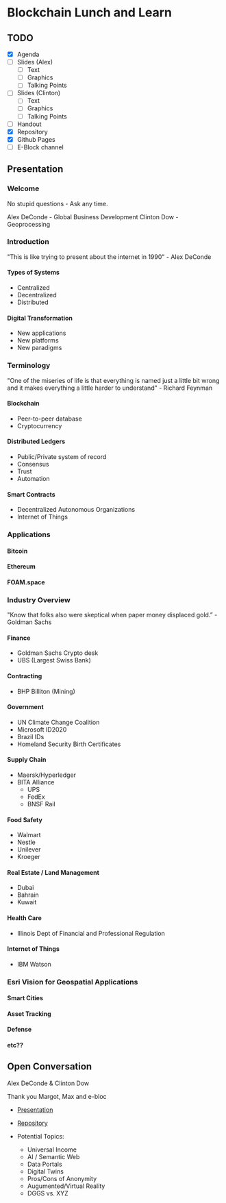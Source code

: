# Blockchain Lunch and Learn

## TODO

- [x] Agenda
- [ ] Slides (Alex)
  - [ ] Text
  - [ ] Graphics
  - [ ] Talking Points
- [ ] Slides (Clinton)
  - [ ] Text
  - [ ] Graphics
  - [ ] Talking Points
- [ ] Handout
- [x] Repository
- [x] Github Pages
- [ ] E-Block channel

## Presentation

### Welcome

No stupid questions - Ask any time.

Alex DeConde - Global Business Development
Clinton Dow - Geoprocessing

### Introduction

"This is like trying to present about the internet in 1990" - Alex DeConde

#### Types of Systems

- Centralized
- Decentralized
- Distributed

#### Digital Transformation

- New applications
- New platforms
- New paradigms

### Terminology

"One of the miseries of life is that everything is named just a little bit wrong and it makes everything a little harder to understand" - Richard Feynman

#### Blockchain

- Peer-to-peer database
- Cryptocurrency

#### Distributed Ledgers

- Public/Private system of record
- Consensus
- Trust
- Automation

#### Smart Contracts

- Decentralized Autonomous Organizations
- Internet of Things

### Applications

#### Bitcoin

#### Ethereum

#### FOAM.space

### Industry Overview

"Know that folks also were skeptical when paper money displaced gold.” - Goldman Sachs

#### Finance

- Goldman Sachs Crypto desk
- UBS (Largest Swiss Bank)

#### Contracting

- BHP Billiton (Mining)

#### Government

- UN Climate Change Coalition
- Microsoft ID2020
- Brazil IDs
- Homeland Security Birth Certificates

#### Supply Chain

- Maersk/Hyperledger
- BITA Alliance
  - UPS
  - FedEx
  - BNSF Rail

#### Food Safety

- Walmart
- Nestle
- Unilever
- Kroeger

#### Real Estate / Land Management

- Dubai
- Bahrain
- Kuwait

#### Health Care

- Illinois Dept of Financial and Professional Regulation

#### Internet of Things

- IBM Watson

### Esri Vision for Geospatial Applications

#### Smart Cities

#### Asset Tracking

#### Defense

#### etc??

## Open Conversation

Alex DeConde & Clinton Dow

Thank you Margot, Max and e-bloc

- [Presentation](https://data-navigator.github.io/e-bloc-lunch-and-learn/)
- [Repository](https://github.com/data-navigator/e-bloc-lunch-and-learn)

- Potential Topics:
  - Universal Income
  - AI / Semantic Web
  - Data Portals
  - Digital Twins
  - Pros/Cons of Anonymity
  - Augumented/Virtual Reality
  - DGGS vs. XYZ